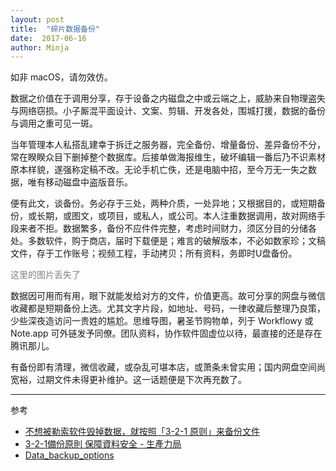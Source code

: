 ```yaml
---
layout: post
title:  "碎片数据备份"
date:  2017-06-16
author: Minja
---
```


如非 macOS，请勿效仿。

数据之价值在于调用分享，存于设备之内磁盘之中或云端之上，威胁来自物理盗失与网络窃损。小子厮混平面设计、文案、剪辑、开发各处，围城打援，数据的备份与调用之重可见一斑。

当年管理本人私搭乱建幸于拆迁之服务器，完全备份、增量备份、差异备份不分，常在睽睽众目下删掉整个数据库。后接单做海报维生，破坏编辑一番后乃不识素材原本样貌，遂强称定稿不改。无论手机亡佚，还是电脑中招，至今万无一失之数据，唯有移动磁盘中盗版音乐。

便有此文，谈备份。务必存于三处，两种介质，一处异地；又根据目的，或短期备份，或长期，或图文，或项目，或私人，或公司。本人注重数据调用，故对网络手段来者不拒。数据繁多，备份不应件件完整，考虑时间财力，须区分目的分储各处。多数软件，购于商店，届时下载便是；难言的破解版本，不必如数家珍；文稿文件，存于工作账号；视频工程，手动拷贝；所有资料，务即时U盘备份。

<font color="grey">这里的图片丢失了</font>

数据因可用而有用，眼下就能发给对方的文件，价值更高。故可分享的网盘与微信收藏都是短期备份上选。尤其文字片段，如地址、号码，一律收藏后整理乃良策，少些深夜造访问一贵姓的尴尬。思维导图，暑圣节购物单，列于 Workflowy 或 Note.app 可外链发予同僚。团队资料，协作软件固虚位以待，最直接的还是存在腾讯那儿。

有备份即有清理，微信收藏，或杂乱可堪本店，或萧条未曾实用；国内网盘空间尚宽裕，过期文件未得更补维护。这一话题便是下次再充数了。

****

参考
- [不想被勒索软件毁掉数据，就按照「3-2-1 原则」来备份文件](https://sspai.com/post/39591)
- [3-2-1備份原則 保障資料安全 - 生產力局](https://www.hkpc.org/zh-HK/corporate-info/media-centre/media-focus/203-corp-info/media-focus/6606-3-2-1-backup)
- [Data_backup_options](https://www.us-cert.gov/sites/default/files/publications/data_backup_options.pdf)
